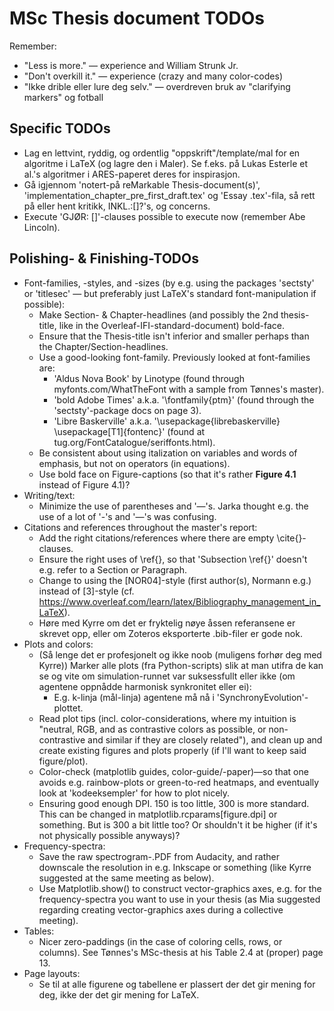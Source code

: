 # MSc Thesis document TODOs

Remember:
* "Less is more." — experience and William Strunk Jr.
* "Don't overkill it." — experience (crazy and many color-codes)
* "Ikke drible eller lure deg selv." — overdreven bruk av "clarifying markers" og fotball


## Specific TODOs
* Lag en lettvint, ryddig, og ordentlig "oppskrift"/template/mal for en algoritme i LaTeX (og lagre den i Maler). Se f.eks. på Lukas Esterle et al.'s algoritmer i ARES-paperet deres for inspirasjon.
* Gå igjennom 'notert-på reMarkable Thesis-document(s)', 'implementation_chapter_pre_first_draft.tex' og 'Essay .tex'-fila, så rett på eller hent kritikk, INKL.:[]?'s, og concerns.
* Execute 'GJØR: []'-clauses possible to execute now (remember Abe Lincoln).




## Polishing- & Finishing-TODOs
* Font-families, -styles, and -sizes (by e.g. using the packages 'sectsty' or 'titlesec' — but preferably just LaTeX's standard font-manipulation if possible):
	+ Make Section- & Chapter-headlines (and possibly the 2nd thesis-title, like in the Overleaf-IFI-standard-document) bold-face.
	+ Ensure that the Thesis-title isn't inferior and smaller perhaps than the Chapter/Section-headlines.
	+ Use a good-looking font-family. Previously looked at font-families are:
		- 'Aldus Nova Book' by Linotype (found through myfonts.com/WhatTheFont with a sample from Tønnes's master).
		- 'bold Adobe Times' a.k.a. '\fontfamily{ptm}'  (found through the 'sectsty'-package docs on page 3).
		- 'Libre Baskerville' a.k.a. '\usepackage{librebaskerville} \usepackage[T1]{fontenc}' (found at tug.org/FontCatalogue/seriffonts.html).
	+ Be consistent about using italization on variables and words of emphasis, but not on operators (in equations).
	+ Use bold face on Figure-captions (so that it's rather **Figure 4.1** instead of Figure 4.1)?
* Writing/text:
	+ Minimize the use of parentheses and '—'s. Jarka thought e.g. the use of a lot of '-'s and '—'s was confusing.
* Citations and references throughout the master's report:
	+ Add the right citations/references where there are empty \cite{}-clauses.
	+ Ensure the right uses of \ref{}, so that 'Subsection \ref{}' doesn't e.g. refer to a Section or Paragraph.
	+ Change to using the [NOR04]-style (first author(s), Normann e.g.) instead of [3]-style (cf. https://www.overleaf.com/learn/latex/Bibliography_management_in_LaTeX).
	+ Høre med Kyrre om det er fryktelig nøye åssen referansene er skrevet opp, eller om Zoteros eksporterte .bib-filer er gode nok.
* Plots and colors:
	+ (Så lenge det er profesjonelt og ikke noob (muligens forhør deg med Kyrre)) Marker alle plots (fra Python-scripts) slik at man utifra de kan se og vite om simulation-runnet var suksessfullt eller ikke (om agentene oppnådde harmonisk synkronitet eller ei):
		- E.g. k-linja (mål-linja) agentene må nå i 'SynchronyEvolution'-plottet.
	+ Read plot tips (incl. color-considerations, where my intuition is "neutral, RGB, and as contrastive colors as possible, or non-contrastive and similar if they are closely related"), and clean up and create existing figures and plots properly (if I'll want to keep said figure/plot).
	+ Color-check (matplotlib guides, color-guide/-paper)—so that one avoids e.g. rainbow-plots or green-to-red heatmaps, and eventually look at 'kodeeksempler' for how to plot nicely.
	+ Ensuring good enough DPI. 150 is too little, 300 is more standard. This can be changed in matplotlib.rcparams[figure.dpi] or something. But is 300 a bit little too? Or shouldn't it be higher (if it's not physically possible anyways)?
* Frequency-spectra:
	+ Save the raw spectrogram-.PDF from Audacity, and rather downscale the resolution in e.g. Inkscape or something (like Kyrre suggested at the same meeting as below).
	+ Use Matplotlib.show() to construct vector-graphics axes, e.g. for the frequency-spectra you want to use in your thesis (as Mia suggested regarding creating vector-graphics axes during a collective meeting).
* Tables:
	+ Nicer zero-paddings (in the case of coloring cells, rows, or columns). See Tønnes's MSc-thesis at his Table 2.4 at (proper) page 13.
* Page layouts:
	+ Se til at alle figurene og tabellene er plassert der det gir mening for deg, ikke der det gir mening for LaTeX.